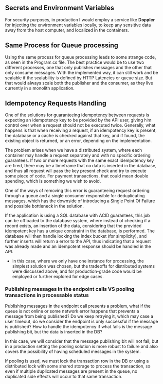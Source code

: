 ## Secrets and Environment Variables

For security purposes, in production I would employ a service like **Doppler** for injecting the environment variables
locally, to keep any sensitive data away from the host computer, and localized in the containers.

## Same Process for Queue processing

Using the same process for queue processing leads to some strange code, as seen in the Program.cs file.
The best practice would be to use two different processes, one that only publishes messages and the other that only
consume messages. With the implemented way, it can still work and be scalable if the scalability is defined by HTTP
Latencies or queue size. But that would always scale both the publisher and the consumer, as they live currently in a
monolith application.

## Idempotency Requests Handling

One of the solutions for guaranteeing idempotency between requests is expecting an idempotency key to be provided by the
API user, giving him control over when a request should not be executed twice. Generally, what happens is that when
receiving a request, if an idempotency key is present, the database or a cache is checked against that key, and if
found,
the existing object is returned, or an error, depending on the implementation.

The problem arises when we have a
distributed system, where each container may handle a request separately and with no specific ordering guarantees. If
two or more requests with the same exact idempotency key are fired, there may be a timeframe that no data is inserted in
the database, and thus all request will pass the key present check and try to execute some piece of code. For payment
transactions, that could mean double spending, which is something we wish to avoid.

One of the ways of removing this
error is guaranteeing request ordering through a queue and a single consumer responsible for deduplicating messages,
which has the downside of introducing a Single Point Of Failure and possible bottleneck in the solution.

If the application is using a SQL
database with ACID guarantees, this job can be offloaded to the database system, where instead of checking if a record
exists, an insertion of the data, considering that the provided idempotent key has a unique constraint in the database,
is performed. The database will then handle locking the index bucket (for simplicity), and further inserts will return a
error to the API, thus indicating that a request was already made and an idempotent response should be handled in the
API.

- In this case, where we only have one instance for processing, the simplest solution was chosen, but the tradeoffs for
  distributed systems were discussed above, and for production-grade code would be employed or further explored for edge
  cases.

### Publishing messages in the endpoint calls VS pooling transactions in processable status

Publishing messages in the endpoint call presents a problem, what if the queue is not online or some network error
happens that prevents a message from being published? Do we keep retrying it, which may case a user timeout, do we
consider the endpoint is only successful if the message is published? How to handle the idempotency if what fails is
the message publishing bit, but the data is inserted in the DB?

In this case, we will consider that the message publishing bit will not fail, but in a production setting the pooling
solution is more robust to failure and also covers the possibility of having scheduled messages in the system.

If pooling is used, we must lock the transaction row in the DB or using a distributed lock with some shared storage to
process the transaction, so even if multiple duplicated messages are present in the queue, no duplicated side effects
will occur to that same transaction. 
